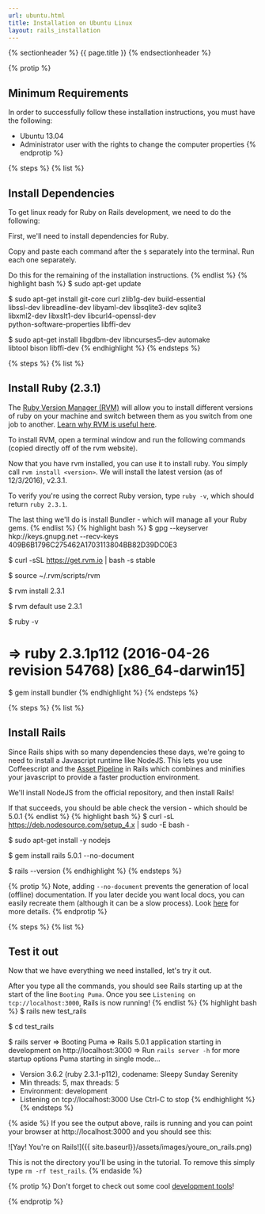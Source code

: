 ```yaml
---
url: ubuntu.html
title: Installation on Ubuntu Linux
layout: rails_installation
---
```


{% sectionheader %}
  {{ page.title }}
{% endsectionheader %}

{% protip %}
## Minimum Requirements
In order to successfully follow these installation instructions, you must have the following:

* Ubuntu 13.04
* Administrator user with the rights to change the computer properties
{% endprotip %}

{% steps %}
{% list %}
## Install Dependencies

To get linux ready for Ruby on Rails development, we need to do the following:

First, we'll need to install dependencies for Ruby.

Copy and paste each command after the `$` separately into the terminal. Run each one separately.

Do this for the remaining of the installation instructions.
{% endlist %}
{% highlight bash %}
  $ sudo apt-get update

  $ sudo apt-get install git-core curl zlib1g-dev build-essential \
    libssl-dev libreadline-dev libyaml-dev libsqlite3-dev sqlite3 \
    libxml2-dev libxslt1-dev libcurl4-openssl-dev \
    python-software-properties libffi-dev

  $ sudo apt-get install libgdbm-dev libncurses5-dev automake \
    libtool bison libffi-dev
{% endhighlight %}
{% endsteps %}

{% steps %}
{% list %}
## Install Ruby (2.3.1)

The [Ruby Version Manager (RVM)](http://rvm.io/) will allow you to install different versions of ruby on your machine and switch between them as you switch from one job to another. [Learn why RVM is useful here](https://code.tutsplus.com/articles/why-you-should-use-rvm--net-19529).

To install RVM, open a terminal window and run the following commands (copied directly off of the rvm website).

Now that you have rvm installed, you can use it to install ruby.  You simply call `rvm install <version>`.  We will install the latest version (as of 12/3/2016), v2.3.1.

To verify you're using the correct Ruby version, type `ruby -v`, which should return `ruby 2.3.1`.

The last thing we'll do is install Bundler - which will manage all your Ruby gems.
{% endlist %}
{% highlight bash %}
  $ gpg --keyserver hkp://keys.gnupg.net --recv-keys \
    409B6B1796C275462A1703113804BB82D39DC0E3

  $ curl -sSL https://get.rvm.io | bash -s stable

  $ source ~/.rvm/scripts/rvm

  $ rvm install 2.3.1

  $ rvm default use 2.3.1

  $ ruby -v
  # => ruby 2.3.1p112 (2016-04-26 revision 54768) [x86_64-darwin15]

  $ gem install bundler
{% endhighlight %}
{% endsteps %}

{% steps %}
{% list %}
## Install Rails

Since Rails ships with so many dependencies these days, we're going to need to install a Javascript runtime like NodeJS. This lets you use Coffeescript and the [Asset Pipeline](http://guides.rubyonrails.org/asset_pipeline.html) in Rails which combines and minifies your javascript to provide a faster production environment.

We'll install NodeJS from the official repository, and then install Rails!

If that succeeds, you should be able check the version - which should be 5.0.1
{% endlist %}
{% highlight bash %}
  $ curl -sL https://deb.nodesource.com/setup_4.x | sudo -E bash -

  $ sudo apt-get install -y nodejs

  $ gem install rails 5.0.1 --no-document

  $ rails --version
{% endhighlight %}
{% endsteps %}

{% protip %}
Note, adding `--no-document` prevents the generation of local (offline) documentation.  If you later decide you want local docs, you can easily recreate them (although it can be a slow process).  Look [here](http://blog.honeybadger.io/how-to-globally-disable-rdoc-and-ri-during-gem-installs/) for more details.
{% endprotip %}

{% steps %}
{% list %}
## Test it out

Now that we have everything we need installed, let's try it out.

After you type all the commands, you should see Rails starting up at the start of the line `Booting Puma`. Once you see `Listening on tcp://localhost:3000`, Rails is now running!
{% endlist %}
{% highlight bash %}
  $ rails new test_rails

  $ cd test_rails

  $ rails server
  => Booting Puma
  => Rails 5.0.1 application starting in development on http://localhost:3000
  => Run `rails server -h` for more startup options
  Puma starting in single mode...
  * Version 3.6.2 (ruby 2.3.1-p112), codename: Sleepy Sunday Serenity
  * Min threads: 5, max threads: 5
  * Environment: development
  * Listening on tcp://localhost:3000
  Use Ctrl-C to stop
{% endhighlight %}
{% endsteps %}

{% aside %}
If you see the output above, rails is running and you can point your browser at http://localhost:3000 and you should see this:

![Yay! You're on Rails!]({{ site.baseurl}}/assets/images/youre_on_rails.png)

This is not the directory you'll be using in the tutorial. To remove this simply type `rm -rf test_rails`.
{% endaside %}

{% protip %}
Don't forget to check out some cool [development tools]({{site.baseurl}}/installation/dev_tools/)!

{% endprotip %}
